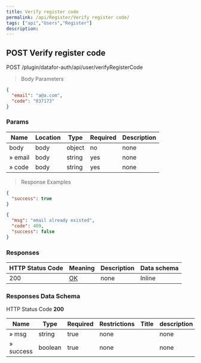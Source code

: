 ```yaml
---
title: Verify register code
permalink: /api/Register/Verify register code/
tags: ["api","Users","Register"]
description: 
---
```


## POST Verify register code

POST /plugin/datafor-auth/api/user/verifyRegisterCode

> Body Parameters

```json
{
  "email": "a@a.com",
  "code": "037173"
}
```

### Params

|Name|Location|Type|Required|Description|
|---|---|---|---|---|
|body|body|object| no |none|
|» email|body|string| yes |none|
|» code|body|string| yes |none|

> Response Examples

```json
{
  "success": true
}
```

```json
{
  "msg": "email already existed",
  "code": 409,
  "success": false
}
```

### Responses

|HTTP Status Code |Meaning|Description|Data schema|
|---|---|---|---|
|200|[OK](https://tools.ietf.org/html/rfc7231#section-6.3.1)|none|Inline|

### Responses Data Schema

HTTP Status Code **200**

|Name|Type|Required|Restrictions|Title|description|
|---|---|---|---|---|---|
|» msg|string|true|none||none|
|» success|boolean|true|none||none|
